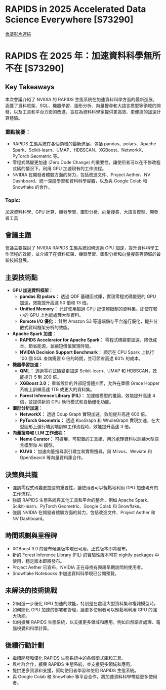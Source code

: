 # RAPIDS in 2025 Accelerated Data Science Everywhere [S73290]
[會議影片連結](https://www.nvidia.com/gtc/session-catalog/?search=RAPIDS%20in%202025%20Accelerated%20Data%20Science%20Everywhere%20%5BS73290%5D&tab.catalogallsessionstab=16566177511100015Kus#/session/1728323939538001F71p)
# RAPIDS 在 2025 年：加速資料科學無所不在 [S73290]

## Key Takeaways
本次會議介紹了 NVIDIA 的 RAPIDS 生態系統在加速資料科學方面的最新進展，涵蓋了資料框架、SQL、機器學習、圖形分析、向量搜尋和大語言模型等領域的開發，以及工具和平台方面的改進，旨在為資料科學家提供更高效、更便捷的加速計算體驗。
### 重點摘要：
*   RAPIDS 生態系統在各個領域的最新進展，包括 pandas、polars、Apache Spark、Scikit-learn、UMAP、HDBSCAN、XGBoost、NetworkX、PyTorch Geometric 等。
*   零程式碼變更加速 (Zero Code Change) 的重要性，讓使用者可以在不修改程式碼的情況下，利用 GPU 加速現有的工作流程。
*   NVIDIA 在開發者體驗方面的努力，包括改進文件、Project Aether、NV Dashboard、統一深度學習和資料科學容器，以及與 Google Colab 和 Snowflake 的合作。
### Topic:
加速資料科學、GPU 計算、機器學習、圖形分析、向量搜尋、大語言模型、開發者工具

## 會議主題
會議主要探討了 NVIDIA RAPIDS 生態系統如何透過 GPU 加速，提升資料科學工作流程的效能，並介紹了在資料框架、機器學習、圖形分析和向量搜尋等領域的最新技術發展。

## 主要技術點
*   **GPU 加速資料框架：**
    *   **pandas 和 polars：** 透過 QDF 基礎函式庫，實現零程式碼變更的 GPU 加速，效能提升高達 50 倍和 13 倍。
    *   **Unified Memory：** 允許使用超過 GPU 記憶體限制的資料集，即使在較小的 GPU 上也能處理大型資料。
    *   **Remote I/O 優化：** 針對 Amazon S3 等遠端儲存平台進行優化，提升分散式資料框架分析的效能。
*   **Apache Spark 加速：**
    *   **RAPIDS Accelerator for Apache Spark：** 零程式碼變更加速，降低成本、節省能源，並縮短價值實現時間。
    *   **NVIDIA Decision Support Benchmark：** 顯示在 CPU Spark 上執行 100 個 SQL 查詢需要 6 倍的時間，並可節省高達 80% 的成本。
*   **機器學習加速：**
    *   **QML：** 透過零程式碼變更加速 Scikit-learn、UMAP 和 HDBSCAN，效能提升 5 到 200 倍。
    *   **XGBoost 3.0：** 重新設計的外部記憶體介面，允許在單個 Grace Hopper 系統上訓練高達 1TB 或更大的資料集。
    *   **Forest Inference Library (FIL)：** 加速樹模型的推論，效能提升高達 4 倍，並提供新的 CPU 執行模式和自動優化功能。
*   **圖形分析加速：**
    *   **NetworkX：** 透過 Coup Graph 實現加速，效能提升高達 600 倍。
    *   **PyTorch Geometric：** 透過 KooGraph 和 WholeGraph 實現加速，在大型圖形上進行端到端訓練工作流程時，效能提升高達 3 倍。
*   **向量搜尋和 LLM 工作流程：**
    *   **Nemo Curator：** 可擴展、可配置的工具組，用於處理資料以訓練大型語言模型和 AI 模型。
    *   **KUVS：** 加速向量搜尋索引建立和實際搜尋，與 Milvus、Weviate 和 OpenSearch 等向量資料庫合作。

## 決策與共識
*   強調零程式碼變更加速的重要性，讓使用者可以輕鬆地利用 GPU 加速現有的工作流程。
*   強調 RAPIDS 生態系統與其他工具和平台的整合，例如 Apache Spark、Scikit-learn、PyTorch Geometric、Google Colab 和 Snowflake。
*   強調 NVIDIA 在開發者體驗方面的努力，包括改進文件、Project Aether 和 NV Dashboard。

## 時間規劃與里程碑
*   XGBoost 3.0 的發布候選版本現已可用，正式版本即將發布。
*   新的 Forest Inference Library (FIL) 的實驗性版本可在 nightly packages 中使用，穩定版本即將發布。
*   Project Aether 已宣布，NVIDIA 正在尋找有興趣早期訪問的使用者。
*   Snowflake Notebooks 中加速資料科學現已公開預覽。

## 未解決的技術挑戰
*   如何進一步優化 GPU 加速的效能，特別是在處理大型資料集和複雜模型時。
*   如何簡化 GPU 加速的部署和管理，讓更多使用者可以輕鬆地利用 GPU 的強大功能。
*   如何擴展 RAPIDS 生態系統，以支援更多領域和應用，例如自然語言處理、電腦視覺和科學計算。

## 後續行動計劃
*   繼續開發和優化 RAPIDS 生態系統中的各個函式庫和工具。
*   與社群合作，擴展 RAPIDS 生態系統，並支援更多領域和應用。
*   提供更多資源和支援，幫助使用者學習和使用 RAPIDS 生態系統。
*   與 Google Colab 和 Snowflake 等平台合作，將加速資料科學帶給更多使用者。
